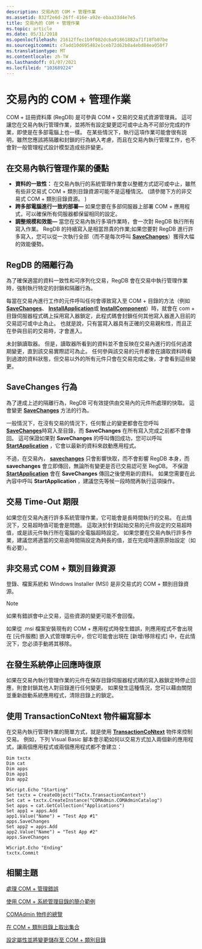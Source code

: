 ```yaml
---
description: 交易內的 COM + 管理作業
ms.assetid: 832f2e6d-26ff-416e-a92e-ebaa33d4e7e5
title: 交易內的 COM + 管理作業
ms.topic: article
ms.date: 05/31/2018
ms.openlocfilehash: 21612ffec1b9f082dc6a91861882a71f18fb07be
ms.sourcegitcommit: c7add10d695482e1ceb72d62b8a4ebd84ea050f7
ms.translationtype: MT
ms.contentlocale: zh-TW
ms.lasthandoff: 01/07/2021
ms.locfileid: "103689224"
---
```

# <a name="com-administration-operations-within-transactions"></a>交易內的 COM + 管理作業

COM + 註冊資料庫 (RegDB) 是可參與 COM + 交易的交易式資源管理員。 這可讓您在交易內執行管理作業，並將所有設定變更認可或中止為不可部分完成的作業，即使是在多部電腦上也一樣。 在某些情況下，執行這項作業可能會很有説明，雖然您應該將隔離和封鎖的行為納入考慮，而且在交易內執行管理工作，也不會對一般管理程式設計模型造成些許變更。

## <a name="benefits-of-doing-administration-operations-within-transactions"></a>在交易內執行管理作業的優點

-   **資料的一致性：** 在交易內執行的系統管理作業會以整體方式認可或中止，雖然有些非交易式 COM + 類別目錄資源可能不是這種情況。  (請參閱下方的非交易式 COM + 類別目錄資源。 ) 
-   **跨多部電腦進行一致的部署—** 如果您要在多部伺服器上部署 COM + 應用程式，可以確保所有伺服器都保留相同的設定。
-   **調整規模和效能—** 當您在交易內執行多項作業時，會一次對 RegDB 執行所有寫入作業。 RegDB 的持續寫入是相當昂貴的作業;如果您要對 RegDB 進行許多寫入，您可以從一次執行全部（而不是每次呼叫 [**SaveChanges**](/windows/desktop/api/ComAdmin/nf-comadmin-icatalogcollection-savechanges)）獲得大幅的效能優勢。

## <a name="isolation-behavior-of-regdb"></a>RegDB 的隔離行為

為了確保適當的資料一致性和可序列化交易，RegDB 會在交易中執行管理作業時，強制執行特定的封鎖和隔離行為。

每當在交易內進行工作的元件呼叫任何會導致寫入至 COM + 目錄的方法（例如 [**SaveChanges**](/windows/desktop/api/ComAdmin/nf-comadmin-icatalogcollection-savechanges)、 [**InstallApplication**](/windows/desktop/api/ComAdmin/nf-comadmin-icomadmincatalog-installapplication)或 [**InstallComponent**](/windows/desktop/api/ComAdmin/nf-comadmin-icomadmincatalog-installcomponent)）時，就會在 com + 目錄伺服器程式碼上採用寫入器鎖定，此程式碼會封鎖任何其他寫入器進入目前的交易認可或中止為止。 也就是說，只有當寫入器具有正確的交易親和性，而且正在參與目前的交易時，才會進入。

未封鎖讀取器。 但是，讀取器所看到的資料並不會反映在交易內進行的任何過渡期變更，直到該交易實際認可為止。 任何參與該交易的元件都會在讀取資料時看到過渡的資料狀態，但交易以外的所有元件只會在交易完成之後，才會看到這些變更。

## <a name="savechanges-behavior"></a>SaveChanges 行為

為了達成上述的隔離行為，RegDB 可有效提供由交易內的元件所處理的快取。 這會變更 [**SaveChanges**](/windows/desktop/api/ComAdmin/nf-comadmin-icatalogcollection-savechanges) 方法的行為。

一般情況下，在沒有交易的情況下，任何暫止的變更都會在您呼叫 [**SaveChanges**](/windows/desktop/api/ComAdmin/nf-comadmin-icatalogcollection-savechanges)時寫入至目錄，而 **SaveChanges** 在所有寫入完成之前都不會傳回。 這可保證如果對 **SaveChanges** 的呼叫傳回成功，您可以呼叫 [**StartApplication**](/windows/desktop/api/ComAdmin/nf-comadmin-icomadmincatalog-startapplication) ，它會以最新的資料來啟動應用程式。

不過，在交易內， [**savechanges**](/windows/desktop/api/ComAdmin/nf-comadmin-icatalogcollection-savechanges) 只會影響快取，而不會影響 RegDB 本身，而 **savechanges** 會立即傳回，無論所有變更是否已交易認可至 RegDB。 不保證 [**StartApplication**](/windows/desktop/api/ComAdmin/nf-comadmin-icomadmincatalog-startapplication) 會在 **SaveChanges** 傳回之後使用新的資料。 如果您需要在此內容中呼叫 **StartApplication** ，建議您先等候一段時間再執行這項操作。

## <a name="transaction-time-out-period"></a>交易 Time-Out 期限

如果您在交易內進行許多系統管理作業，它可能會是長時間執行的交易。 在此情況下，交易超時值可能會是問題。 這取決於針對起始交易的元件設定的交易超時值，或是該元件執行所在電腦的全電腦超時設定。 如果您要在交易內執行許多作業，建議您將適當的交易逾時間隔設定為夠長的值，並在完成時還原原始設定（如有必要）。

## <a name="non-transactional-com-catalog-resources"></a>非交易式 COM + 類別目錄資源

登錄、檔案系統和 Windows Installer (MSI) 是非交易式的 COM + 類別目錄資源。

> [!Note]  
> 如果有錯誤會中止交易，這些資源的變更可能不會回復。

 

如果從 .msi 檔案安裝現有的 COM + 應用程式時發生錯誤，則應用程式不會出現在 [元件服務] 嵌入式管理單元中，但它可能會出現在 [新增/移除程式] 中，在此情況下，您必須手動將其移除。

## <a name="recovering-in-the-event-of-system-hangs"></a>在發生系統停止回應時復原

如果在交易內執行管理作業的元件在保存目錄伺服器程式碼的寫入器鎖定時停止回應，則會封鎖其他人對目錄進行任何變更。 如果發生這種情況，您可以藉由關閉並重新啟動系統應用程式，清除目錄上的鎖定。

## <a name="scripting-with-a-transactioncontext-object"></a>使用 TransactionCoNtext 物件編寫腳本

在交易內執行管理作業的簡單方式，就是使用 [**TransactionCoNtext**](transactioncontext.md) 物件來控制交易。 例如，下列 Visual Basic 腳本會示範如何以交易方式加入兩個新的應用程式，讓兩個應用程式或兩個應用程式都不會建立：


```VB
Dim txctx
Dim cat
Dim apps
Dim app1
Dim app2
  
WScript.Echo "Starting"
Set txctx = CreateObject("TxCtx.TransactionContext")
Set cat = txctx.CreateInstance("COMAdmin.COMAdminCatalog")
Set apps = cat.GetCollection("Applications")
Set app1 = apps.Add
app1.Value("Name") = "Test App #1"
apps.SaveChanges
Set app2 = apps.Add
app2.Value("Name") = "Test App #2"
apps.SaveChanges
  
WScript.Echo "Ending"
txctx.Commit

```



## <a name="related-topics"></a>相關主題

<dl> <dt>

[處理 COM + 管理錯誤](handling-com--administration-errors.md)
</dt> <dt>

[使用 COM + 系統管理目錄的簡介範例](introductory-example-using-the-com--administration-catalog.md)
</dt> <dt>

[COMAdmin 物件的總覽](overview-of-the-comadmin-objects.md)
</dt> <dt>

[在 COM + 類別目錄上取出集合](retrieving-collections-on-the-com--catalog.md)
</dt> <dt>

[設定屬性並將變更儲存至 COM + 類別目錄](setting-properties-and-saving-changes-to-the-com--catalog.md)
</dt> </dl>

 

 



